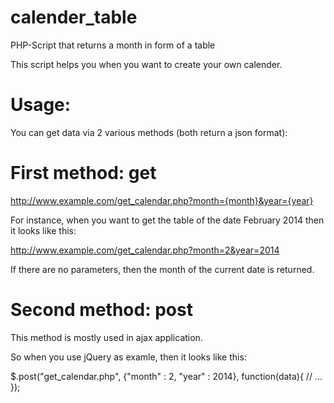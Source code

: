 calender_table
==============

PHP-Script that returns a month in form of a table

This script helps you when you want to create your own calender.

Usage:
======

You can get data via 2 various methods (both return a json format):

First method: get
=================

http://www.example.com/get_calendar.php?month={month}&year={year}

For instance, when you want to get the table of the date February 2014 then it looks like this:

http://www.example.com/get_calendar.php?month=2&year=2014

If there are no parameters, then the month of the current date is returned.

Second method: post
==============

This method is mostly used in ajax application.

So when you use jQuery as examle, then it looks like this:

$.post("get_calendar.php", {"month" : 2, "year" : 2014}, function(data){
// ...
});
